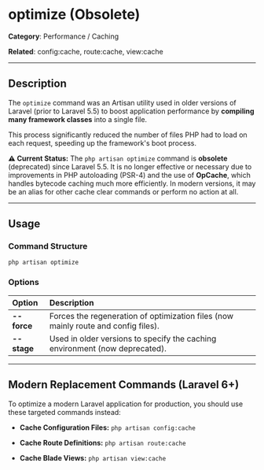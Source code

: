 # optimize (Obsolete)

**Category**: Performance / Caching

**Related**: config:cache, route:cache, view:cache

---

## Description

The `optimize` command was an Artisan utility used in older versions of Laravel (prior to Laravel 5.5) to boost application performance by **compiling many framework classes** into a single file.

This process significantly reduced the number of files PHP had to load on each request, speeding up the framework's boot process.

**⚠️ Current Status:** The `php artisan optimize` command is **obsolete** (deprecated) since Laravel 5.5. It is no longer effective or necessary due to improvements in PHP autoloading (PSR-4) and the use of **OpCache**, which handles bytecode caching much more efficiently. In modern versions, it may be an alias for other cache clear commands or perform no action at all.

---

## Usage

### Command Structure

`php artisan optimize`

### Options

| Option | Description |
| :--- | :--- |
| **--force** | Forces the regeneration of optimization files (now mainly route and config files). |
| **--stage** | Used in older versions to specify the caching environment (now deprecated). |

---

## Modern Replacement Commands (Laravel 6+)

To optimize a modern Laravel application for production, you should use these targeted commands instead:

* **Cache Configuration Files:**
  `php artisan config:cache`

* **Cache Route Definitions:**
  `php artisan route:cache`

* **Cache Blade Views:**
  `php artisan view:cache`
